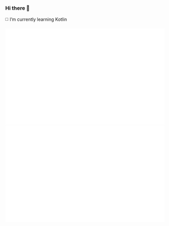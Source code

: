 ### Hi there 👋
◻️  I’m currently learning Kotlin

<!--

◻️  I’m currently working on audio plugins in JUCE<br />◻️  I’m currently learning JS and Kotlin
- 🔭 I’m currently working on 
- 🌱 I’m currently learning ...
- 👯 I’m looking to collaborate on ...
- 🤔 I’m looking for help with ...
- 💬 Ask me about ...
- 📫 How to reach me: ...
- 😄 Pronouns: ...
![CodeWars](https://www.codewars.com/users/jarekopaczewski/badges/large)<br />
!
-->



![Lang](https://github.com/jarekkopaczewski/Stats/blob/972de59d617ce02ff53319ce5c79fe882edd25c5/generated/languages.svg) 
![Stats](https://github.com/jarekkopaczewski/Stats/blob/574d1d3b9ca9e08931d30fb6316ee36f96e27025/generated/overview.svg)






